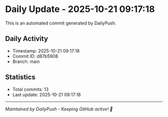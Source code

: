 # Daily Update - 2025-10-21 09:17:18

This is an automated commit generated by DailyPush.

## Daily Activity
- Timestamp: 2025-10-21 09:17:18
- Commit ID: d87b5908
- Branch: main

## Statistics
- Total commits: 13
- Last update: 2025-10-21 09:17:18

---
*Maintained by DailyPush - Keeping GitHub active! 🚀*
